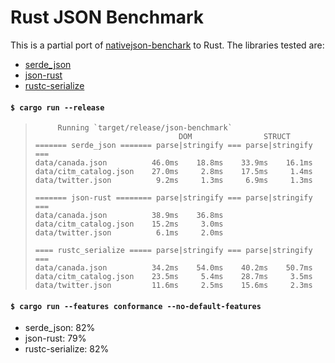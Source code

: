 # Rust JSON Benchmark

This is a partial port of
[nativejson-benchark](https://github.com/miloyip/nativejson-benchmark)
to Rust. The libraries tested are:

- [serde\_json](https://github.com/serde-rs/json)
- [json-rust](https://github.com/maciejhirsz/json-rust)
- [rustc-serialize](https://github.com/rust-lang-nursery/rustc-serialize)

#### `$ cargo run --release`

> ```
>      Running `target/release/json-benchmark`
>                                 DOM                STRUCT
> ======= serde_json ======= parse|stringify === parse|stringify ===
> data/canada.json          46.0ms    18.8ms    33.9ms    16.1ms
> data/citm_catalog.json    27.0ms     2.8ms    17.5ms     1.4ms
> data/twitter.json          9.2ms     1.3ms     6.9ms     1.3ms
>
> ======= json-rust ======== parse|stringify === parse|stringify ===
> data/canada.json          38.9ms    36.8ms
> data/citm_catalog.json    15.2ms     3.0ms
> data/twitter.json          6.1ms     2.0ms
>
> ==== rustc_serialize ===== parse|stringify === parse|stringify ===
> data/canada.json          34.2ms    54.0ms    40.2ms    50.7ms
> data/citm_catalog.json    23.5ms     5.4ms    28.7ms     3.5ms
> data/twitter.json         11.6ms     2.5ms    15.6ms     2.3ms
> ```

#### `$ cargo run --features conformance --no-default-features`

- serde\_json: 82%
- json-rust: 79%
- rustc-serialize: 82%
